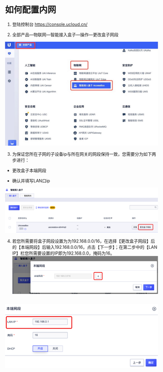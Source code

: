 # 如何配置内网

1. 登陆控制台 https://console.ucloud.cn/

2. 全部产品—物联网—智能接入盒子—操作—更改盒子网段

![图片4](../images/图片4.jpg)

3. 为保证您所在子网的子设备ip与所在网关的网段保持一致，您需要分为如下两步进行：

- 更改盒子本端网段

- 确认并填写LAN口ip

![图片8](../images/图片8.png)



4. 若您所需要将盒子网段设置为为192.168.0.0/16，在选择【更改盒子网段】后的【本端网段】后输入192.168.0.0/16，点击【下一步】；在第二步中的【LAN IP】栏您所需要设置的IP即为192.168.0.0，掩码为16。![图片9](../images/图片9.png)

​        ![lan](../images/lan.png)

